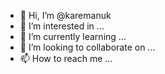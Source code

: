 - 👋 Hi, I’m @karemanuk
- 👀 I’m interested in ...
- 🌱 I’m currently learning ...
- 💞️ I’m looking to collaborate on ...
- 📫 How to reach me ...

<!---
karemanuk/karemanuk is a ✨ special ✨ repository because its `README.md` (this file) appears on your GitHub profile.
You can click the Preview link to take a look at your changes.
--->

